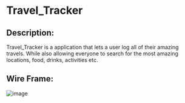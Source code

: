 # Travel_Tracker

## Description:
Travel_Tracker is a application that lets a user log all of their amazing travels. While also allowing everyone to search for the most amazing locations, food, drinks, activities etc.


## Wire Frame:

![image](https://github.com/kcweise/Travel_Tracker/assets/157924536/c29c3afd-81fd-4483-9c78-ca5cce410ca2)




